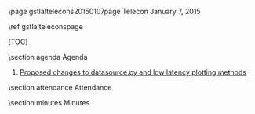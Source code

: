 \page gstlaltelecons20150107page Telecon January 7, 2015

\ref gstlalteleconspage

[TOC]

\section agenda Agenda

1. <a href=https://dcc.ligo.org/G1500014>Proposed changes to datasource.py and low latency plotting methods</a>

\section attendance Attendance

\section minutes Minutes
